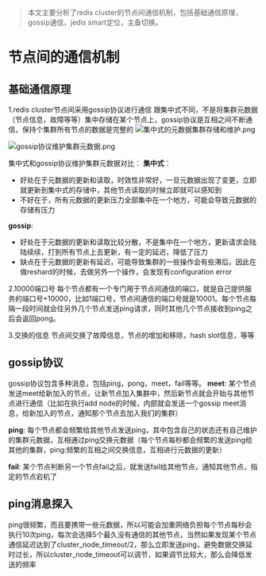 > 本文主要分析了redis cluster的节点间通信机制，包括基础通信原理，gossip通信，jedis smart定位，主备切换。
# 节点间的通信机制
## 基础通信原理
1.redis cluster节点间采用gossip协议进行通信
  跟集中式不同，不是将集群元数据（节点信息，故障等等）集中存储在某个节点上，gossip协议是互相之间不断通信，保持个集群所有节点的数据是完整的
  ![集中式的元数据集群存储和维护.png](https://upload-images.jianshu.io/upload_images/9905084-f96e7bcee01ef1ae.png?imageMogr2/auto-orient/strip%7CimageView2/2/w/1240)

![gossip协议维护集群元数据.png](https://upload-images.jianshu.io/upload_images/9905084-fbb19615a10e65e2.png?imageMogr2/auto-orient/strip%7CimageView2/2/w/1240)

集中式和gossip协议维护集群元数据对比：
**集中式**：
- 好处在于元数据的更新和读取，时效性非常好，一旦元数据出现了变更，立即就更新到集中式的存储中，其他节点读取的时候立即就可以感知到
- 不好在于，所有元数据的更新压力全部集中在一个地方，可能会导致元数据的存储有压力

**gossip**:
- 好处在于元数据的更新和读取比较分散，不是集中在一个地方，更新请求会陆陆续续，打到所有节点上去更新，有一定的延迟，降低了压力
- 缺点在于元数据的更新有延迟，可能导致集群的一些操作会有些滞后。因此在做reshard的时候，去做另外一个操作，会发现有configuration error

2.10000端口号
  每个节点都有一个专门用于节点间通信的端口，就是自己提供服务的端口号+10000，比如1端口号，节点间通信的端口号就是10001。每个节点每隔一段时间就会往另外几个节点发送ping请求，同时其他几个节点接收到ping之后会返回pong。

3.交换的信息
  节点间交换了故障信息，节点的增加和移除，hash slot信息，等等

## gossip协议
  gossip协议包含多种消息，包括ping，pong，meet，fail等等。
  **meet**: 某个节点发送meet给新加入的节点，让新节点加入集群中，然后新节点就会开始与其他节点进行通信（比如在执行add node的时候，内部就会发送一个gossip meet消息，给新加入的节点，通知那个节点去加入我们的集群）

**ping**: 每个节点都会频繁给其他节点发送ping，其中包含自己的状态还有自己维护的集群元数据，互相通过ping交换元数据（每个节点每秒都会频繁的发送ping给其他的集群，ping:频繁的互相之间交换信息，互相进行元数据的更新）

  **fail**: 某个节点判断另一个节点fail之后，就发送fail给其他节点，通知其他节点，指定的节点宕机了
## ping消息探入
 ping很频繁，而且要携带一些元数据，所以可能会加重网络负担每个节点每秒会执行10次ping，每次会选择5个最久没有通信的其他节点，当然如果发现某个节点通信延迟达到了cluster_node_timeout/2，那么立即发送ping，避免数据交换延时过长，所以cluster_node_timeout可以调节，如果调节比较大，那么会降低发送的频率




##


